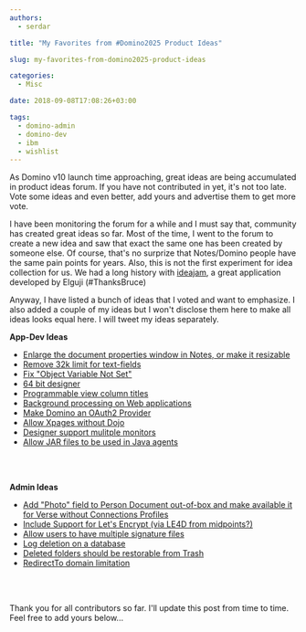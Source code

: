 ```yaml
---
authors:
  - serdar

title: "My Favorites from #Domino2025 Product Ideas"

slug: my-favorites-from-domino2025-product-ideas

categories:
  - Misc

date: 2018-09-08T17:08:26+03:00

tags:
  - domino-admin
  - domino-dev
  - ibm
  - wishlist
---
```


As Domino v10 launch time approaching, great ideas are being accumulated in product ideas forum. If you have not contributed in yet, it's not too late. Vote some ideas and even better, add yours and advertise them to get more vote.
<!-- more -->
I have been monitoring the forum for a while and I must say that, community has created great ideas so far. Most of the time, I went to the forum to create a new idea and saw that exact the same one has been created by someone else. Of course, that's no surprize that Notes/Domino people have the same pain points for years. Also, this is not the first experiment for idea collection for us. We had a long history with [ideajam](http://ideajam.net/), a great application developed by Elguji (#ThanksBruce)

Anyway, I have listed a bunch of ideas that I voted and want to emphasize. I also added a couple of my ideas but I won't disclose them here to make all ideas looks equal here. I will tweet my ideas separately.

**App-Dev Ideas**

* [Enlarge the document properties window in Notes, or make it resizable](https://domino.ideas.aha.io/ideas/NTS-I-11)
* [Remove 32k limit for text-fields](https://domino.ideas.aha.io/ideas/DDXP-I-5)
* [Fix "Object Variable Not Set"](https://domino.ideas.aha.io/ideas/NTS-I-18)
* [64 bit designer](https://domino.ideas.aha.io/ideas/DDXP-I-7)
* [Programmable view column titles](https://domino.ideas.aha.io/ideas/DDXP-I-156)
* [Background processing on Web applications](https://domino.ideas.aha.io/ideas/IDEAAD-I-112)
* [Make Domino an OAuth2 Provider](https://domino.ideas.aha.io/ideas/DOMINO-I-35)
* [Allow Xpages without Dojo](https://domino.ideas.aha.io/ideas/DDXP-I-1)
* [Designer support mulitple monitors](https://domino.ideas.aha.io/ideas/DDXP-I-110)
* [Allow JAR files to be used in Java agents](https://domino.ideas.aha.io/ideas/DDXP-I-3)

<br />

<br />

**Admin Ideas**

* [Add "Photo" field to Person Document out-of-box and make available it for Verse without Connections Profiles](https://domino.ideas.aha.io/ideas/DOMINO-I-164)
* [Include Support for Let's Encrypt (via LE4D from midpoints?)](https://domino.ideas.aha.io/ideas/DOMINO-I-12)
* [Allow users to have multiple signature files](https://domino.ideas.aha.io/ideas/NTS-I-62)
* [Log deletion on a database](https://domino.ideas.aha.io/ideas/DOMINO-I-225)
* [Deleted folders should be restorable from Trash](https://domino.ideas.aha.io/ideas/NTS-I-31)
* [RedirectTo domain limitation](https://domino.ideas.aha.io/ideas/DOMINO-I-273)

<br />

<br />

Thank you for all contributors so far. I'll update this post from time to time. Feel free to add yours below...
